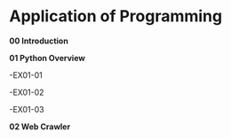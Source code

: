 # Application of Programming

**00 Introduction**

**01 Python Overview**

-EX01-01

-EX01-02

-EX01-03

**02 Web Crawler**
